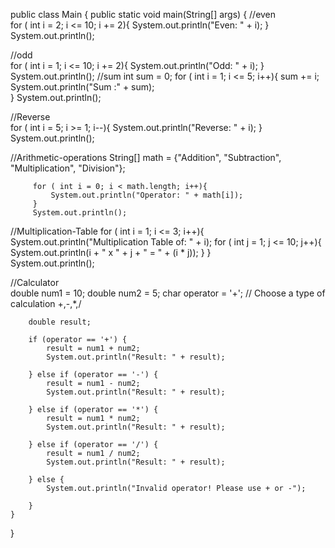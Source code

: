public class Main {
    public static void main(String[] args) {
//even        
        for ( int i = 2; i <= 10; i += 2){
          System.out.println("Even: " + i);
        }
        System.out.println();

//odd        
        for ( int i = 1; i <= 10; i += 2){
            System.out.println("Odd: " + i);
        }
        System.out.println();
//sum 
        int sum = 0;
        for ( int i = 1; i <= 5; i++){
            sum += i;
        System.out.println("Sum :" + sum);    
        }
        System.out.println();

//Reverse        
         for ( int i = 5; i >= 1; i--){
             System.out.println("Reverse: " + i);
         }
         System.out.println();
         
//Arithmetic-operations
         String[] math = {"Addition", "Subtraction", "Multiplication", "Division"};
         
         for ( int i = 0; i < math.length; i++){
             System.out.println("Operator: " + math[i]);
         }
         System.out.println();

//Multiplication-Table
         for ( int i = 1; i <= 3; i++){
             System.out.println("Multiplication Table of: " + i);
         for ( int j = 1; j <= 10; j++){
             System.out.println(i + " x " + j + " = " + (i * j));
         }
    }     
         System.out.println();
         
//Calculator         
        double num1 = 10;
        double num2 = 5;
        char operator = '+'; // Choose a type of calculation +,-,*,/

        double result;

        if (operator == '+') {
            result = num1 + num2;
            System.out.println("Result: " + result);
            
        } else if (operator == '-') {
            result = num1 - num2;
            System.out.println("Result: " + result);
            
        } else if (operator == '*') {
            result = num1 * num2;
            System.out.println("Result: " + result);
            
        } else if (operator == '/') {
            result = num1 / num2;
            System.out.println("Result: " + result);
            
        } else {
            System.out.println("Invalid operator! Please use + or -");
         
        } 
    }
}    
